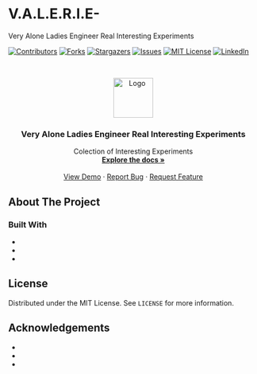 # V.A.L.E.R.I.E-
Very Alone Ladies Engineer Real Interesting Experiments

[![Contributors][contributors-shield]][contributors-url]
[![Forks][forks-shield]][forks-url]
[![Stargazers][stars-shield]][stars-url]
[![Issues][issues-shield]][issues-url]
[![MIT License][license-shield]][license-url]
[![LinkedIn][linkedin-shield]][linkedin-url]



<!-- PROJECT LOGO -->
<br />
<p align="center">
  <a href="https://github.com/Technically-Possible/V.A.L.E.R.I.E-">
    <img src="images/logo.png" alt="Logo" width="80" height="80">
  </a>

  <h3 align="center">Very Alone Ladies Engineer Real Interesting Experiments</h3>

  <p align="center">
    Colection of Interesting Experiments
    <br />
    <a href="https://github.com/Technically-Possible/V.A.L.E.R.I.E-"><strong>Explore the docs »</strong></a>
    <br />
    <br />
    <a href="https://github.com/Technically-Possible/V.A.L.E.R.I.E-">View Demo</a>
    ·
    <a href="https://github.com/Technically-Possible/V.A.L.E.R.I.E-/issues">Report Bug</a>
    ·
    <a href="https://github.com/Technically-Possible/V.A.L.E.R.I.E-/issues">Request Feature</a>
  </p>
</p>




<!-- ABOUT THE PROJECT -->
## About The Project



### Built With

* []()
* []()
* []()


<!-- LICENSE -->
## License

Distributed under the MIT License. See `LICENSE` for more information.


<!-- ACKNOWLEDGEMENTS -->
## Acknowledgements

* []()
* []()
* []()





<!-- MARKDOWN LINKS & IMAGES -->
<!-- https://www.markdownguide.org/basic-syntax/#reference-style-links -->
[contributors-shield]: https://img.shields.io/github/contributors/Technically-Possible/V.A.L.E.R.I.E-.svg?style=for-the-badge
[contributors-url]: https://github.com/Technically-Possible/V.A.L.E.R.I.E-/graphs/contributors
[forks-shield]: https://img.shields.io/github/forks/Technically-Possible/repo.svg?style=for-the-badge
[forks-url]: https://github.com/Technically-Possible/V.A.L.E.R.I.E-/network/members
[stars-shield]: https://img.shields.io/github/stars/Technically-Possible/V.A.L.E.R.I.E-.svg?style=for-the-badge
[stars-url]: https://github.com/Technically-Possible/V.A.L.E.R.I.E-/stargazers
[issues-shield]: https://img.shields.io/github/issues/Technically-Possible/V.A.L.E.R.I.E-.svg?style=for-the-badge
[issues-url]: https://github.com/Technically-Possible/V.A.L.E.R.I.E-/issues
[license-shield]: https://img.shields.io/github/license/Technically-Possible/V.A.L.E.R.I.E-.svg?style=for-the-badge
[license-url]: https://github.com/Technically-Possible/V.A.L.E.R.I.E-/blob/master/LICENSE.txt
[linkedin-shield]: https://img.shields.io/badge/-LinkedIn-black.svg?style=for-the-badge&logo=linkedin&colorB=555
[linkedin-url]: https://linkedin.com/in/Technically-Possible
